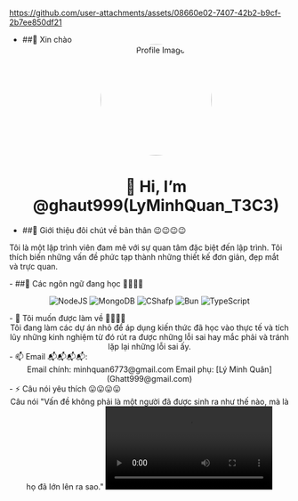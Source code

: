 
https://github.com/user-attachments/assets/08660e02-7407-42b2-b9cf-2b7ee850df21
- ##👋 Xin chào
  <div align="center">
  <img src="https://cdn.discordapp.com/attachments/1179432207010508841/1298175305630089269/145711398.jpg?ex=67189b77&is=671749f7&hm=dfab8f604b5283d460f5c18ee0912c2225b1f827445cebdbdc13caa85ce6ce48&" alt="Profile Image" width="200" height="200" style="border-radius: 50%;">
  <h1>👋 Hi, I’m @ghaut999(LyMinhQuan_T3C3)</h1>
  </div> 
- ##👀 Giới thiệu đôi chút về bản thân 😉😉😉😉
  <div align="center">
  <b1>
Tôi là một lập trình viên đam mê với sự quan tâm đặc biệt đến lập trình. Tôi thích biến những vấn đề phức tạp thành những thiết kế đơn giản, đẹp mắt và trực quan.
</b1>   
</div>
- ##🌱 Các ngôn ngữ đang học 🤔🤔🤔🤔
<p align="center">
  <img src="https://img.shields.io/badge/-NodeJS-000000?style=for-the-badge&logo=NodeJS&logoColor=white" alt="NodeJS">
  <img src="https://img.shields.io/badge/-MongoDB-47A248?style=for-the-badge&logo=mongodb&logoColor=white" alt="MongoDB">
  <img src="https://img.shields.io/badge/-CShafp-FF6B6B?style=for-the-badge&logo=CShafp&logoColor=white" alt="CShafp">
  <img src="https://img.shields.io/badge/-Bun-0095D5?style=for-the-badge&logo=Bun&logoColor=white" alt="Bun">
  <img src="https://img.shields.io/badge/-TypeScript-4285F4?style=for-the-badge&logo=TypeScript-compose&logoColor=white" alt="TypeScript">
</p>
- 💞️ Tôi muốn được làm về 🤗🤗🤗🤗
  <div align="center">
  <b1>
Tôi đang làm các dự án nhỏ để áp dụng kiến thức đã học vào thực tế và tích lũy những kinh nghiệm từ đó rút ra được những lỗi sai hay mắc phải và tránh lặp lại những lỗi sai ấy.
</b1>   
</div>
- 📫 Email 📬📬📬📬:
 <div align="center">
   <b1>
  Email chính: minhquan6773@gmail.com
   </b1>
<b1>
  Email phụ: [Lý Minh Quân] (Ghatt999@gmail.com) 
</b1>
</div>
- ⚡ Câu nói yêu thích 😛😛😛😛
<div align="center">
  <b1>
Câu nói "Vấn đề không phải là một người đã được sinh ra như thế nào, mà là họ đã lớn lên ra sao."
</b1>   
<video controls>
  <source src="https://discord.com/channels/1277851227861811313/1277851227861811316/1295653941568339989">
</video>
</div>


